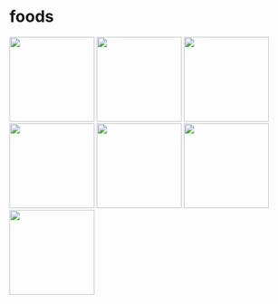 # foods

<img src="https://user-images.githubusercontent.com/19501588/58744436-a2871780-8460-11e9-9582-d116955deed4.png" width="150">  <img src="https://user-images.githubusercontent.com/19501588/58744437-a7e46200-8460-11e9-9307-e3d42f733b70.png" width="150">  <img src="https://user-images.githubusercontent.com/19501588/58744439-aadf5280-8460-11e9-9bf0-678d1be59b40.png" width="150">  <img src="https://user-images.githubusercontent.com/19501588/58744446-bcc0f580-8460-11e9-9685-d78451c42ac2.png" width="150">  <img src="https://user-images.githubusercontent.com/19501588/58744451-c21e4000-8460-11e9-9b1e-0bf4845bf670.png" width="150">  <img src="https://user-images.githubusercontent.com/19501588/58744453-c5b1c700-8460-11e9-833a-f187fb31c6a2.png" width="150">  <img src="https://user-images.githubusercontent.com/19501588/58744457-cc403e80-8460-11e9-93a5-70e45549f1a4.png" width="150">


